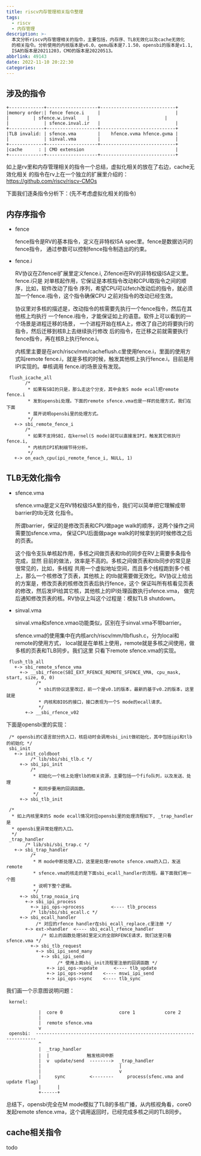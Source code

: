 ```yaml
---
title: riscv内存管理相关指令整理
tags:
  - riscv
  - 内存管理
description: >-
  本文分析riscv内存管理相关的指令，主要包括，内存序、TLB无效化以及cache无效化
  的相关指令。分析使用的内核版本是v6.0，qemu版本是7.1.50，opensbi的版本是v1.1, riscv privilige
  ISA的版本是20211203，CMO的版本是20220513。
abbrlink: 49143
date: 2022-11-10 20:22:30
categories:
---
```


涉及的指令
----------
```
+-------------+-------------------+----------------------------+
|memory order:| fence fence.i     |                            |
|	      | sfence.w.inval    |                            |
|             | sfence.inval.ir   |                            |
+-------------+-------------------+----------------------------+
|TLB invalid: | sfence.vma        |    hfence.vvma hfence.gvma |
|             | sinval.vma        |                            |
+-------------+-------------------+----------------------------+
|cache      : | CMO extension                                  |
+-------------+-------------------+----------------------------+
```
如上是rv里和内存管理相关的指令一个总结，虚拟化相关的放在了右边，cache无效化相关
的指令在rv上在一个独立的扩展里介绍的：https://github.com/riscv/riscv-CMOs

下面我们逐条指令分析下：(先不考虑虚拟化相关的指令)

内存序指令
----------

 - fence

   fence指令是RV的基本指令，定义在非特权ISA spec里。fence是数据访问的fence指令，
   通过参数可以控制fence指令制造出的约束。

 - fence.i

   RV协议在Zifencei扩展里定义fence.i, Zifencei在RV的非特权级ISA定义里。fence.i只是
   对单核起作用，它保证是本核指令改动和CPU取指令之间的顺序，比如，软件改动了指令
   序列，希望CPU可以fetch改动后的指令，就必须加一个fence.i指令，这个指令确保CPU
   之前对指令的改动已经生效。

   协议里对多核的描述是，改动指令的核需要先执行一个fence指令，然后在其他核上均执行
   一个fence.i指令，才能保证如上的语意。软件上可以看到的一个场景是进程迁移的场景，
   一个进程开始在核A上，修改了自己的将要执行的指令，然后迁移到核B上去继续执行修改
   后的指令，在迁移之前就需要执行fence指令，再在核B上执行fence.i。
 
   内核里主要是在arch/riscv/mm/cacheflush.c里使用fence.i，里面的使用方式叫remote
   fence.i，就是多核的时候，触发其他核上执行fence.i，目前是用IPI实现的。单核调用
   fence.i的场景没有发现。
```
 flush_icache_all
       /*
        * 如果有SBI的只是，那么走这个分支，其中会发S mode ecall把remote fence.i
        * 发到opensbi处理。下面的remote sfence.vma也是一样的处理方式，我们在下面
        * 展开说明opensbi里的处理方式。
        */
   +-> sbi_remote_fence_i
       /*
        * 如果不支持SBI，在kernel(S mode)就可以直接发IPI，触发其它核执行fence.i,
        * 内核的IPI机制细节待分析。
        */
   +-> on_each_cpu(ipi_remote_fence_i, NULL, 1)
```

TLB无效化指令
-------------

 - sfence.vma

   sfence.vma是定义在RV特权级ISA里的指令，我们可以简单把它理解成带barrier的tlb无效
   化指令。

   所谓barrier，保证的是修改页表和CPU做page walk的顺序，这两个操作之间需要加sfence.vma，
   保证CPU后面做page walk的时候拿到的时候修改之后的页表。

   这个指令支队单核起作用，多核之间做页表和tlb的同步在RV上需要多条指令完成，显然
   目前的做法，效率是不高的。多核之间做页表和tlb同步的常见是很常见的，比如，多线程
   共用一个虚拟地址空间，而且多个线程跑到多个核上，那么一个核修改了页表，其他核上
   的tlb就需要做无效化。RV协议上给出的方案是，修改页表的核修改页表后执行fence，这个
   保证叫所有核看见页表的修改，然后发IPI给其它核，其他核上的IPI处理函数执行sfence.vma，
   做完后通知修改页表的核。RV协议上叫这个过程是：模拟TLB shutdown。

 - sinval.vma

   sinval.vma和sfence.vmao功能类似，区别在于sinval.vma不带barrier。

   sfence.vma的使用集中在内核arch/riscv/mm/tlbflush.c，分为local和remote的使用方式，
   local就是在单核上使用，remote就是多核之间使用，做多核的页表和TLB同步。我们这里
   只看下remote sfence.vma的实现。
```
 flush_tlb_all
   +-> sbi_remote_sfence_vma
     +-> __sbi_rfence(SBI_EXT_RFENCE_REMOTE_SFENCE_VMA, cpu_mask, start, size, 0, 0)
           /*
            * sbi的协议这里改过，前一个是v0.1的版本，最新的基于v0.2的版本，这里就是
            * 内核和BIOS的接口，接口表现为一个S mode的ecall请求。
            */
       +-> __sbi_rfence_v02
```
   下面是opensbi里的实现：
```
 /* opensbi的C语言部分的入口，核启动时会调用sbi_init做初始化，其中包括ipi和tlb的初始化 */
 sbi_init
   +-> init_coldboot
         /* lib/sbi/sbi_tlb.c */
     +-> sbi_ipi_init
         /*
          * 初始化一个核上处理tlb的相关资源，主要包括一个fifo队列，以及发送、处理
          * 和同步要用的回调函数。
          */
     +-> sbi_tlb_init

 /*
  * 如上内核里来的S mode ecall情况对应opensbi里的处理流程如下, _trap_handler是
  * opensbi里异常处理的入口。
  */
 _trap_handler 
       /* lib/sbi/sbi_trap.c */
   +-> sbi_trap_handler
         /*
          * M mode中断处理入口，这里是处理remote sfence.vma的入口，发送remote
          * sfence.vma的核走的是下面sbi_ecall_handler的流程。最下面我们用一个图
          * 说明下整个逻辑。
          */
     +-> sbi_trap_noaia_irq
       +-> sbi_ipi_process
         +-> ipi_ops->process          <---- tlb_process
         /* lib/sbi/sbi_ecall.c */
     +-> sbi_ecall_handler
           /* 对应的rfence handler在sbi_ecall_replace.c里注册 */
       +-> ext->handler  <---- sbi_ecall_rfence_handler
             /* 如上的函数处理SBI里定义的全部RFENCE请求，我们这里只看sfence.vma */
         +-> sbi_tlb_request
           +-> sbi_ipi_send_many
             +-> sbi_ipi_send
                   /* 使用上面sbi_init流程里注册的回调函数 */
               +-> ipi_ops->update      <---- tlb_update
               +-> ipi_ops->send	<---- mswi_ipi_send 
               +-> ipi_ops->sync	<---- tlb_sync
```
   我们画一个示意图说明问题：
```
 kernel:

            |  core 0                     core 1           core 2
            |
            |  remote sfence.vma
            v
 opensbi:  ----------------------------------------------------------------------
            ^
            |  _trap_handler
            |  |              触发核间中断
            |  v  update/send  -------->  _trap_handler
            |                             |
            |                             v
            |     sync         <--------     process(sfenc.vma and update flag)
            |      |
            +------+
```
   总结下，opensbi完全在M mode模拟了TLB的多核广播，从内核视角看，core0发起remote
   sfence.vma，这个调用返回时，已经完成多核之间的TLB同步。

cache相关指令
-------------

   todo
